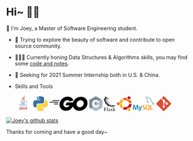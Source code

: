 # Hi~ 👋🏻

📖 I'm Joey, a Master of Software Engineering student.

- 🌁 Trying to explore the beauty of software and contribute to open source community.

- 👨🏻‍💻 Currently honing Data Structures & Algorithms skills, you may find some [code and notes](https://github.com/joey66666/Codeyard).

- 👀 Seeking for 2021 Summer Internship both in U.S. & China.

- Skills and Tools

  <code><img height="45" src="https://github.com/joey66666/joey66666/blob/master/assets/java.svg"></code>
  <code><img height="40" src="https://github.com/joey66666/joey66666/blob/master/assets/python.svg"></code>
  <code><img height="40" src="https://github.com/joey66666/joey66666/blob/master/assets/go.svg"></code>
  <code><img height="40" src="https://github.com/joey66666/joey66666/blob/master/assets/c.svg"></code>
  <code><img height="40" src="https://github.com/joey66666/joey66666/blob/master/assets/flask.svg"></code>
  <code><img height="40" src="https://github.com/joey66666/joey66666/blob/master/assets/ubuntu.svg"></code>
  <code><img height="40" src="https://github.com/joey66666/joey66666/blob/master/assets/mysql.svg"></code>
  <code><img height="40" src="https://github.com/joey66666/joey66666/blob/master/assets/git.svg"></code>

[![Joey's github stats](https://github-readme-stats-rho.vercel.app/api?username=joey66666&show_icons=true&title_color=fff&icon_color=79ff97&text_color=9f9f9f&bg_color=151515)](https://github.com/joey66666)

Thanks for coming and have a good day~
